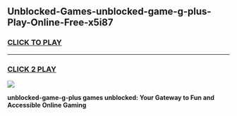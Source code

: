 
## Unblocked-Games-unblocked-game-g-plus-Play-Online-Free-x5i87
<h3>
<a href="https://premium76.site?title=unblocked-game-g-plus&ref=26A">CLICK TO PLAY</a></h3>
<hr>

<h3>
<a href="https://premium76.site?title=unblocked-game-g-plus&ref=26A">CLICK 2 PLAY</a>
  
</h3>

<a href="https://premium76.site?title=unblocked-game-g-plus&ref=26A"><img src="https://clearcache.store/games.png"></a>


**unblocked-game-g-plus games unblocked: Your Gateway to Fun and Accessible Online Gaming**
